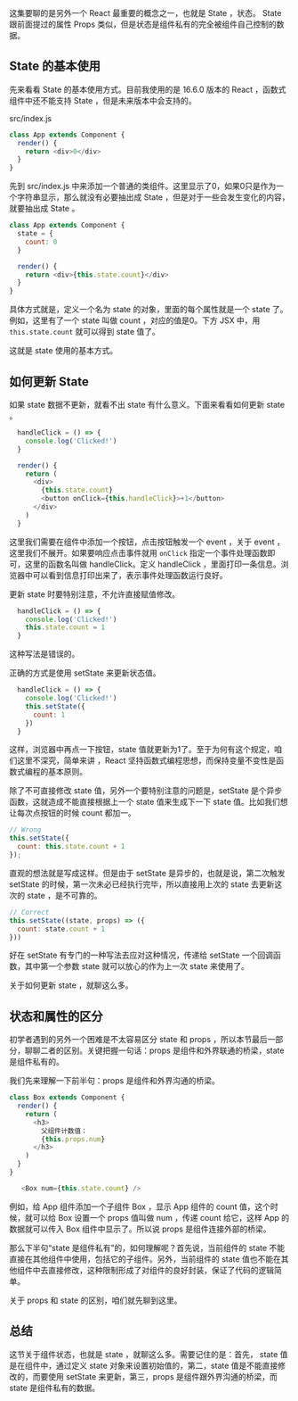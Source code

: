 这集要聊的是另外一个 React 最重要的概念之一，也就是 State ，状态。 State 跟前面提过的属性 Props 类似，但是状态是组件私有的完全被组件自己控制的数据。

## State 的基本使用

先来看看 State 的基本使用方式。目前我使用的是 16.6.0 版本的 React ，函数式组件中还不能支持 State ，但是未来版本中会支持的。

src/index.js

```js
class App extends Component {
  render() {
    return <div>0</div>
  }
}
```

先到 src/index.js 中来添加一个普通的类组件。这里显示了0，如果0只是作为一个字符串显示，那么就没有必要抽出成 State ，但是对于一些会发生变化的内容，就要抽出成 State 。

```js
class App extends Component {
  state = {
    count: 0
  }

  render() {
    return <div>{this.state.count}</div>
  }
}
```

具体方式就是，定义一个名为 state 的对象，里面的每个属性就是一个 state 了。例如，这里有了一个 state 叫做 count ，对应的值是0。下方 JSX 中，用 `this.state.count` 就可以得到 state 值了。

这就是 state 使用的基本方式。

## 如何更新 State

如果 state 数据不更新，就看不出 state 有什么意义。下面来看看如何更新 state 。

```js
  handleClick = () => {
    console.log('Clicked!')
  }

  render() {
    return (
      <div>
        {this.state.count}
        <button onClick={this.handleClick}>+1</button>
      </div>
    )
  }
```

这里我们需要在组件中添加一个按钮，点击按钮触发一个 event ，关于 event ，这里我们不展开。如果要响应点击事件就用 `onClick` 指定一个事件处理函数即可，这里的函数名叫做 handleClick。定义 handleClick ，里面打印一条信息。浏览器中可以看到信息打印出来了，表示事件处理函数运行良好。

更新 state 时要特别注意，不允许直接赋值修改。

```js
  handleClick = () => {
    console.log('Clicked!')
    this.state.count = 1
  }
```

这种写法是错误的。

正确的方式是使用 setState 来更新状态值。

```js
  handleClick = () => {
    console.log('Clicked!')
    this.setState({
      count: 1
    })
  }
```

这样，浏览器中再点一下按钮，state 值就更新为1了。至于为何有这个规定，咱们这里不深究，简单来讲 ，React 坚持函数式编程思想，而保持变量不变性是函数式编程的基本原则。

除了不可直接修改 state 值，另外一个要特别注意的问题是，setState 是个异步函数，这就造成不能直接根据上一个 state 值来生成下一下 state 值。比如我们想让每次点按钮的时候 count 都加一。


```js
// Wrong
this.setState({
  count: this.state.count + 1 
});
```

直观的想法就是写成这样。但是由于 setState 是异步的，也就是说，第二次触发 setState 的时候，第一次未必已经执行完毕，所以直接用上次的 state 去更新这次的 state ，是不可靠的。


```js
// Correct
this.setState((state, props) => ({
  count: state.count + 1
}))
```

好在 setState 有专门的一种写法去应对这种情况，传递给 setState 一个回调函数，其中第一个参数 state 就可以放心的作为上一次 state 来使用了。

关于如何更新 state ，就聊这么多。

## 状态和属性的区分

初学者遇到的另外一个困难是不太容易区分 state 和 props ，所以本节最后一部分，聊聊二者的区别。关键把握一句话：props 是组件和外界联通的桥梁，state 是组件私有的。

我们先来理解一下前半句：props 是组件和外界沟通的桥梁。

```js
class Box extends Component {
  render() {
    return (
      <h3>
        父组件计数值：
        {this.props.num}
      </h3>
    )
  }
}

   <Box num={this.state.count} />
```

例如，给 App 组件添加一个子组件 Box ，显示 App 组件的 count 值，这个时候，就可以给 Box 设置一个 props 值叫做 num ，传递 count 给它，这样 App 的数据就可以传入 Box 组件中显示了。所以说 props 是组件连接外部的桥梁。

那么下半句“state 是组件私有”的，如何理解呢？首先说，当前组件的 state 不能直接在其他组件中使用，包括它的子组件。另外，当前组件的 state 值也不能在其他组件中去直接修改，这种限制形成了对组件的良好封装，保证了代码的逻辑简单。

关于 props 和 state 的区别，咱们就先聊到这里。

## 总结

这节关于组件状态，也就是 state ，就聊这么多。需要记住的是：首先， state 值是在组件中，通过定义 state 对象来设置初始值的，第二，state 值是不能直接修改的，而要使用 setState 来更新，第三，props 是组件跟外界沟通的桥梁，而 state 是组件私有的数据。
